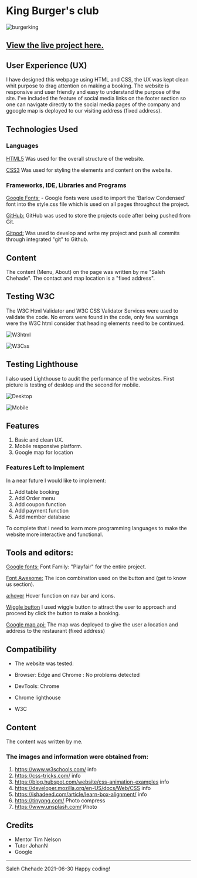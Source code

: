 #                                King Burger's club

![burgerking](assets/img/readme-img/responsive.png)


## [View the live project here.](https://saleh88hbg.github.io/KingBurgerClub-MS1/)


## User Experience (UX)

I have designed this webpage using HTML and CSS, the UX was kept clean whit purpose to drag attention on making a booking.
The website is responsive and user friendly and easy to understand the purpose of the site.
I've included the feature of social media links on the footer section so one can navigate directly to the social media pages of the company 
and ggoogle map is deployed to our visiting address (fixed address).

## Technologies Used

### Languages

[HTML5](https://en.wikipedia.org/wiki/HTML5)
Was used for the overall structure of the website.

[CSS3](https://en.wikipedia.org/wiki/Cascading_Style_Sheets)
Was used for styling the elements and content on the website.

### Frameworks, IDE, Libraries and Programs

[Google Fonts:](https://fonts.google.com/) - 
Google fonts were used to import the 'Barlow Condensed' font into the style.css file which is used on all pages throughout the project.

[GitHub:](https://github.com/)
GitHub was used to store the projects code after being pushed from Git.

[Gitpod:](https://www.gitpod.io/)
Was used to develop and write my project and push all commits through integrated "git" to Github.

## Content

The content (Menu, About) on the page was written by me "Saleh Chehade".
The contact and map location is a "fixed address".

## Testing W3C

The W3C Html Validator and W3C CSS Validator Services were used to validate the code. 
No errors were found in the code, only few warnings were the W3C html consider that heading elements need to be continued. 


![W3html](assets/img/readme-img/w3htmlcheck.png)

![W3Css](assets/img/readme-img/w3c_css_check.png)

## Testing Lighthouse

I also used Lighthouse to audit the performance of the websites. First picture is testing of desktop and the second for mobile.

![Desktop](assets/img/readme-img/lighthouse_desktop.png)

![Mobile](assets/img/readme-img/lighthouse_mobile.png)

## Features

1. Basic and clean UX.
2. Mobile responsive platform.
3. Google map for location


### Features Left to Implement

In a near future I would like to implement:

1. Add table booking
2. Add Order menu
3. Add coupon function
4. Add payment function
5. Add member database

To complete that i need to learn more programming languages to make the website more interactive and functional.

## Tools and editors:

[Google fonts:](https://fonts.google.com/)
Font Family: "Playfair" for the entire project.

[Font Awesome:](https://fontawesome.com/)
The icon combination used on the button and (get to know us section).

[a:hover](https://www.w3schools.com/cssref/sel_hover.asp)
Hover function on nav bar and icons. 

[Wiggle button](https://codepen.io/donovanh/pen/KwEQdQ)
I used wiggle button to attract the user to approach and proceed by click the button to make a booking.

[Google map api:](https://developers.google.com/maps/documentation/javascript/adding-a-google-map)
The map was deployed to give the user a location and address to the restaurant (fixed address)

## Compatibility

* The website was tested: 

* Browser: Edge and Chrome : No problems detected
* DevTools: Chrome
* Chrome lighthouse
* W3C

## Content

The content was written by me.

### The images and information were obtained from:

1. https://www.w3schools.com/ info
2. https://css-tricks.com/ info
3. https://blog.hubspot.com/website/css-animation-examples info
4. https://developer.mozilla.org/en-US/docs/Web/CSS info
5. https://ishadeed.com/article/learn-box-alignment/ info
6. https://tinypng.com/ Photo compress
7. https://www.unsplash.com/ Photo

## Credits

* Mentor Tim Nelson
* Tutor JohanN
* Google

---

Saleh Chehade 2021-06-30 Happy coding!
